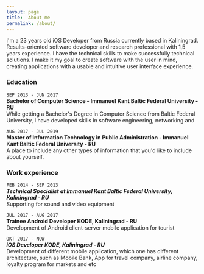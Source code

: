 ```yaml
---
layout: page
title:  About me
permalink: /about/
---
```


I'm a 23 years old iOS Developer from Russia currently based in Kaliningrad. Results-oriented software developer and research professional with 1,5 years experience. I have the technical skills to make successfully technical solutions. I make it my goal to create software with the user in mind, creating applications with a usable and intuitive user interface experience.

### Education

```SEP 2013 - JUN 2017```<br/>
**Bachelor of Computer Science - Immanuel Kant Baltic Federal University - RU**<br/>
While getting a Bachelor's Degree in Computer Science from Baltic Federal University, I have developed skills in software engineering, networking and<br/>

```AUG 2017 - JUL 2019```<br/>
**Master of Information Technology in Public Administration - Immanuel Kant Baltic Federal University - RU**<br/>
A place to include any other types of information that you'd like to include about yourself.<br/>

### Work experience

```FEB 2014 - SEP 2013```<br/>
***Technical Specialist at Immanuel Kant Baltic Federal University, Kaliningrad - RU***<br/>
Supporting for sound and video equipment<br/>

```JUL 2017 - AUG 2017```<br/>
**Trainee Android Developer KODE, Kaliningrad - RU**<br/>
Development of Android client-server mobile application for tourist<br/>

```OKT 2017 - NOW```<br/>
***iOS Developer KODE, Kaliningrad - RU***<br/>
Development of different mobile application, which one has different architecture, such as Mobile Bank, App for travel company, airline company, loyalty program for markets and etc<br/>
